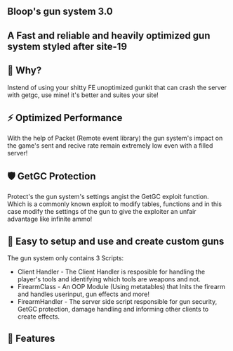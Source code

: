 ## Bloop's gun system 3.0
## A Fast and reliable and heavily optimized gun system styled after site-19

## 🤔 Why?
Instend of using your shitty FE unoptimized gunkit that can crash the server with getgc, use mine! it's better and suites your site!

## ⚡ Optimized Performance
With the help of Packet (Remote event library) the gun system's impact on the game's sent and recive rate remain extremely low even with a filled server!

## 🛡️ GetGC Protection
Protect's the gun system's settings angist the GetGC exploit function. Which is a commonly known exploit to modify tables, functions and in this case modify the settings of the gun to give the exploiter an unfair advantage like infinite ammo!

## 🚀 Easy to setup and use and create custom guns
The gun system only contains 3 Scripts:
* Client Handler - The Client Handler is resposible for handling the player's tools and identifying which tools are weapons and not.
* FirearmClass - An OOP Module (Using metatables) that Inits the firearm and handles userinput, gun effects and more!
* FirearmHandler - The server side script responsible for gun security, GetGC protection, damage handling and informing other clients to create effects.

## 🌠 Features
